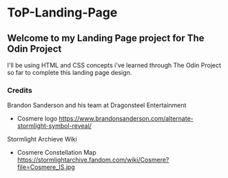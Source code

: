 # ToP-Landing-Page
## Welcome to my Landing Page project for The Odin Project

I'll be using HTML and CSS concepts i've learned through The Odin Project so far to complete this landing page design.

### Credits
Brandon Sanderson and his team at Dragonsteel Entertainment
- Cosmere logo https://www.brandonsanderson.com/alternate-stormlight-symbol-reveal/

Stormlight Archieve Wiki
- Cosmere Constellation Map https://stormlightarchive.fandom.com/wiki/Cosmere?file=Cosmere_IS.jpg